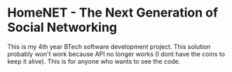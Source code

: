 # HomeNET - The Next Generation of Social Networking
This is my 4th year BTech software development project. This solution probably won't work because API no longer works (I dont have the coins to keep it alive). This is for anyone who wants to see the code. 
